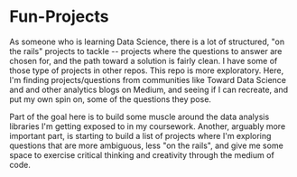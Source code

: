 # Fun-Projects

As someone who is learning Data Science, there is a lot of structured, "on the rails" projects to tackle -- projects where the questions to answer are chosen for, and the path toward a solution is fairly clean. I have some of those type of projects in other repos. This repo is more exploratory. Here, I'm finding projects/questions from communities like Toward Data Science and and other analytics blogs on Medium, and seeing if I can recreate, and put my own spin on, some of the questions they pose.

Part of the goal here is to build some muscle around the data analysis libraries I'm getting exposed to in my coursework. Another, arguably more important part, is starting to build a list of projects where I'm exploring questions that are more ambiguous, less "on the rails", and give me some space to exercise critical thinking and creativity through the medium of code.

